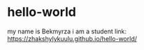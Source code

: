 # hello-world
my name is Bekmyrza i am a student
link: https://zhakshylykuulu.github.io/hello-world/
